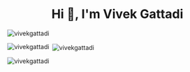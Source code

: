 <h1 align="center">Hi 👋, I'm Vivek Gattadi</h1>
<p align="left"> <img src="https://komarev.com/ghpvc/?username=vivekgattadi&label=Profile%20views&color=0e75b6&style=flat" alt="vivekgattadi" /> </p>


<p align="left">
</p>

<p><img align="left" src="https://github-readme-stats.vercel.app/api/top-langs?username=vivekgattadi&show_icons=true&locale=en&layout=compact" alt="vivekgattadi" /></p>

<p>&nbsp;<img align="center" src="https://github-readme-stats.vercel.app/api?username=vivekgattadi&show_icons=true&locale=en" alt="vivekgattadi" /></p>

<p><img align="center" src="https://github-readme-streak-stats.herokuapp.com/?user=vivekgattadi&" alt="vivekgattadi" /></p>
